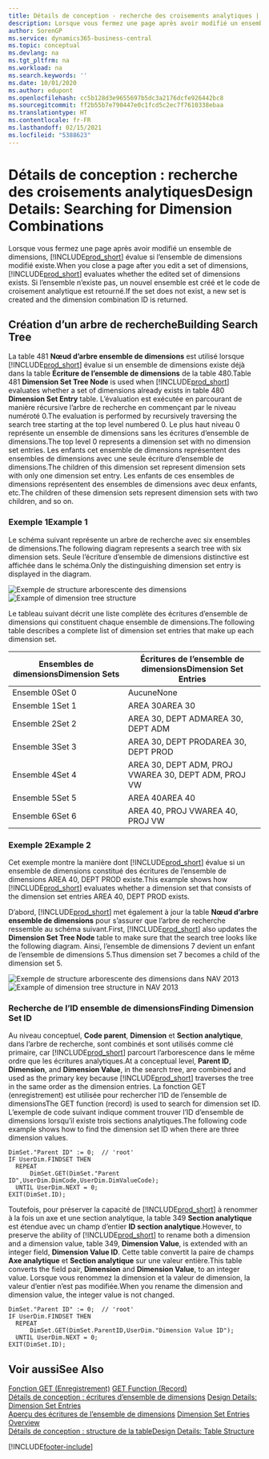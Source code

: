 ```yaml
---
title: Détails de conception - recherche des croisements analytiques | Microsoft Docs
description: Lorsque vous fermez une page après avoir modifié un ensemble de dimensions, Business Central évalue si l’ensemble de dimensions modifié existe. Si l’ensemble n’existe pas, un nouvel ensemble est créé et le code de croisement analytique est retourné.
author: SorenGP
ms.service: dynamics365-business-central
ms.topic: conceptual
ms.devlang: na
ms.tgt_pltfrm: na
ms.workload: na
ms.search.keywords: ''
ms.date: 10/01/2020
ms.author: edupont
ms.openlocfilehash: cc5b128d3e9655697b5dc3a2176dcfe926442bc8
ms.sourcegitcommit: ff2b55b7e790447e0c1fcd5c2ec7f7610338ebaa
ms.translationtype: HT
ms.contentlocale: fr-FR
ms.lasthandoff: 02/15/2021
ms.locfileid: "5388623"
---
```

# <a name="design-details-searching-for-dimension-combinations"></a><span data-ttu-id="dc06c-104">Détails de conception : recherche des croisements analytiques</span><span class="sxs-lookup"><span data-stu-id="dc06c-104">Design Details: Searching for Dimension Combinations</span></span>
<span data-ttu-id="dc06c-105">Lorsque vous fermez une page après avoir modifié un ensemble de dimensions, [!INCLUDE[prod_short](includes/prod_short.md)] évalue si l’ensemble de dimensions modifié existe.</span><span class="sxs-lookup"><span data-stu-id="dc06c-105">When you close a page after you edit a set of dimensions, [!INCLUDE[prod_short](includes/prod_short.md)] evaluates whether the edited set of dimensions exists.</span></span> <span data-ttu-id="dc06c-106">Si l’ensemble n’existe pas, un nouvel ensemble est créé et le code de croisement analytique est retourné.</span><span class="sxs-lookup"><span data-stu-id="dc06c-106">If the set does not exist, a new set is created and the dimension combination ID is returned.</span></span>  

## <a name="building-search-tree"></a><span data-ttu-id="dc06c-107">Création d’un arbre de recherche</span><span class="sxs-lookup"><span data-stu-id="dc06c-107">Building Search Tree</span></span>  
 <span data-ttu-id="dc06c-108">La table 481 **Nœud d’arbre ensemble de dimensions** est utilisé lorsque [!INCLUDE[prod_short](includes/prod_short.md)] évalue si un ensemble de dimensions existe déjà dans la table **Écriture de l’ensemble de dimensions** de la table 480.</span><span class="sxs-lookup"><span data-stu-id="dc06c-108">Table 481 **Dimension Set Tree Node** is used when [!INCLUDE[prod_short](includes/prod_short.md)] evaluates whether a set of dimensions already exists in table 480 **Dimension Set Entry** table.</span></span> <span data-ttu-id="dc06c-109">L’évaluation est exécutée en parcourant de manière récursive l’arbre de recherche en commençant par le niveau numéroté 0.</span><span class="sxs-lookup"><span data-stu-id="dc06c-109">The evaluation is performed by recursively traversing the search tree starting at the top level numbered 0.</span></span> <span data-ttu-id="dc06c-110">Le plus haut niveau 0 représente un ensemble de dimensions sans les écritures d’ensemble de dimensions.</span><span class="sxs-lookup"><span data-stu-id="dc06c-110">The top level 0 represents a dimension set with no dimension set entries.</span></span> <span data-ttu-id="dc06c-111">Les enfants cet ensemble de dimensions représentent des ensembles de dimensions avec une seule écriture d’ensemble de dimensions.</span><span class="sxs-lookup"><span data-stu-id="dc06c-111">The children of this dimension set represent dimension sets with only one dimension set entry.</span></span> <span data-ttu-id="dc06c-112">Les enfants de ces ensembles de dimensions représentent des ensembles de dimensions avec deux enfants, etc.</span><span class="sxs-lookup"><span data-stu-id="dc06c-112">The children of these dimension sets represent dimension sets with two children, and so on.</span></span>  

### <a name="example-1"></a><span data-ttu-id="dc06c-113">Exemple 1</span><span class="sxs-lookup"><span data-stu-id="dc06c-113">Example 1</span></span>  
 <span data-ttu-id="dc06c-114">Le schéma suivant représente un arbre de recherche avec six ensembles de dimensions.</span><span class="sxs-lookup"><span data-stu-id="dc06c-114">The following diagram represents a search tree with six dimension sets.</span></span> <span data-ttu-id="dc06c-115">Seule l’écriture d’ensemble de dimensions distinctive est affichée dans le schéma.</span><span class="sxs-lookup"><span data-stu-id="dc06c-115">Only the distinguishing dimension set entry is displayed in the diagram.</span></span>  

 <span data-ttu-id="dc06c-116">![Exemple de structure arborescente des dimensions](media/nav2013_dimension_tree.png "Exemple de structure arborescente des dimensions")</span><span class="sxs-lookup"><span data-stu-id="dc06c-116">![Example of dimension tree structure](media/nav2013_dimension_tree.png "Example of dimension tree structure")</span></span>  

 <span data-ttu-id="dc06c-117">Le tableau suivant décrit une liste complète des écritures d’ensemble de dimensions qui constituent chaque ensemble de dimensions.</span><span class="sxs-lookup"><span data-stu-id="dc06c-117">The following table describes a complete list of dimension set entries that make up each dimension set.</span></span>  

|<span data-ttu-id="dc06c-118">Ensembles de dimensions</span><span class="sxs-lookup"><span data-stu-id="dc06c-118">Dimension Sets</span></span>|<span data-ttu-id="dc06c-119">Écritures de l’ensemble de dimensions</span><span class="sxs-lookup"><span data-stu-id="dc06c-119">Dimension Set Entries</span></span>|  
|--------------------|---------------------------|  
|<span data-ttu-id="dc06c-120">Ensemble 0</span><span class="sxs-lookup"><span data-stu-id="dc06c-120">Set 0</span></span>|<span data-ttu-id="dc06c-121">Aucune</span><span class="sxs-lookup"><span data-stu-id="dc06c-121">None</span></span>|  
|<span data-ttu-id="dc06c-122">Ensemble 1</span><span class="sxs-lookup"><span data-stu-id="dc06c-122">Set 1</span></span>|<span data-ttu-id="dc06c-123">AREA 30</span><span class="sxs-lookup"><span data-stu-id="dc06c-123">AREA 30</span></span>|  
|<span data-ttu-id="dc06c-124">Ensemble 2</span><span class="sxs-lookup"><span data-stu-id="dc06c-124">Set 2</span></span>|<span data-ttu-id="dc06c-125">AREA 30, DEPT ADM</span><span class="sxs-lookup"><span data-stu-id="dc06c-125">AREA 30, DEPT ADM</span></span>|  
|<span data-ttu-id="dc06c-126">Ensemble 3</span><span class="sxs-lookup"><span data-stu-id="dc06c-126">Set 3</span></span>|<span data-ttu-id="dc06c-127">AREA 30, DEPT PROD</span><span class="sxs-lookup"><span data-stu-id="dc06c-127">AREA 30, DEPT PROD</span></span>|  
|<span data-ttu-id="dc06c-128">Ensemble 4</span><span class="sxs-lookup"><span data-stu-id="dc06c-128">Set 4</span></span>|<span data-ttu-id="dc06c-129">AREA 30, DEPT ADM, PROJ VW</span><span class="sxs-lookup"><span data-stu-id="dc06c-129">AREA 30, DEPT ADM, PROJ VW</span></span>|  
|<span data-ttu-id="dc06c-130">Ensemble 5</span><span class="sxs-lookup"><span data-stu-id="dc06c-130">Set 5</span></span>|<span data-ttu-id="dc06c-131">AREA 40</span><span class="sxs-lookup"><span data-stu-id="dc06c-131">AREA 40</span></span>|  
|<span data-ttu-id="dc06c-132">Ensemble 6</span><span class="sxs-lookup"><span data-stu-id="dc06c-132">Set 6</span></span>|<span data-ttu-id="dc06c-133">AREA 40, PROJ VW</span><span class="sxs-lookup"><span data-stu-id="dc06c-133">AREA 40, PROJ VW</span></span>|  

### <a name="example-2"></a><span data-ttu-id="dc06c-134">Exemple 2</span><span class="sxs-lookup"><span data-stu-id="dc06c-134">Example 2</span></span>  
 <span data-ttu-id="dc06c-135">Cet exemple montre la manière dont [!INCLUDE[prod_short](includes/prod_short.md)] évalue si un ensemble de dimensions constitué des écritures de l’ensemble de dimensions AREA 40, DEPT PROD existe.</span><span class="sxs-lookup"><span data-stu-id="dc06c-135">This example shows how [!INCLUDE[prod_short](includes/prod_short.md)] evaluates whether a dimension set that consists of the dimension set entries AREA 40, DEPT PROD exists.</span></span>  

 <span data-ttu-id="dc06c-136">D’abord, [!INCLUDE[prod_short](includes/prod_short.md)] met également à jour la table **Nœud d’arbre ensemble de dimensions** pour s’assurer que l’arbre de recherche ressemble au schéma suivant.</span><span class="sxs-lookup"><span data-stu-id="dc06c-136">First, [!INCLUDE[prod_short](includes/prod_short.md)] also updates the **Dimension Set Tree Node** table to make sure that the search tree looks like the following diagram.</span></span> <span data-ttu-id="dc06c-137">Ainsi, l’ensemble de dimensions 7 devient un enfant de l’ensemble de dimensions 5.</span><span class="sxs-lookup"><span data-stu-id="dc06c-137">Thus dimension set 7 becomes a child of the dimension set 5.</span></span>  

 <span data-ttu-id="dc06c-138">![Exemple de structure arborescente des dimensions dans NAV 2013](media/nav2013_dimension_tree_example2.png "Exemple de structure arborescente des dimensions dans NAV 2013")</span><span class="sxs-lookup"><span data-stu-id="dc06c-138">![Example of dimension tree structure in NAV 2013](media/nav2013_dimension_tree_example2.png "Example of dimension tree structure in NAV 2013")</span></span>  

### <a name="finding-dimension-set-id"></a><span data-ttu-id="dc06c-139">Recherche de l’ID ensemble de dimensions</span><span class="sxs-lookup"><span data-stu-id="dc06c-139">Finding Dimension Set ID</span></span>  
 <span data-ttu-id="dc06c-140">Au niveau conceptuel, **Code parent**, **Dimension** et **Section analytique**, dans l’arbre de recherche, sont combinés et sont utilisés comme clé primaire, car [!INCLUDE[prod_short](includes/prod_short.md)] parcourt l’arborescence dans le même ordre que les écritures analytiques.</span><span class="sxs-lookup"><span data-stu-id="dc06c-140">At a conceptual level, **Parent ID**, **Dimension**, and **Dimension Value**, in the search tree, are combined and used as the primary key because [!INCLUDE[prod_short](includes/prod_short.md)] traverses the tree in the same order as the dimension entries.</span></span> <span data-ttu-id="dc06c-141">La fonction GET (enregistrement) est utilisée pour rechercher l’ID de l’ensemble de dimensions</span><span class="sxs-lookup"><span data-stu-id="dc06c-141">The GET function (record) is used to search for dimension set ID.</span></span> <span data-ttu-id="dc06c-142">L’exemple de code suivant indique comment trouver l’ID d’ensemble de dimensions lorsqu’il existe trois sections analytiques.</span><span class="sxs-lookup"><span data-stu-id="dc06c-142">The following code example shows how to find the dimension set ID when there are three dimension values.</span></span>  

```  
DimSet."Parent ID" := 0;  // 'root'  
IF UserDim.FINDSET THEN  
  REPEAT  
      DimSet.GET(DimSet."Parent ID",UserDim.DimCode,UserDim.DimValueCode);  
  UNTIL UserDim.NEXT = 0;  
EXIT(DimSet.ID);  

```  

<span data-ttu-id="dc06c-143">Toutefois, pour préserver la capacité de [!INCLUDE[prod_short](includes/prod_short.md)] à renommer à la fois un axe et une section analytique, la table 349 **Section analytique** est étendue avec un champ d’entier **ID section analytique**.</span><span class="sxs-lookup"><span data-stu-id="dc06c-143">However, to preserve the ability of [!INCLUDE[prod_short](includes/prod_short.md)] to rename both a dimension and a dimension value, table 349, **Dimension Value**, is extended with an integer field, **Dimension Value ID**.</span></span> <span data-ttu-id="dc06c-144">Cette table convertit la paire de champs **Axe analytique** et **Section analytique** sur une valeur entière.</span><span class="sxs-lookup"><span data-stu-id="dc06c-144">This table converts the field pair, **Dimension** and **Dimension Value**, to an integer value.</span></span> <span data-ttu-id="dc06c-145">Lorsque vous renommez la dimension et la valeur de dimension, la valeur d’entier n’est pas modifiée.</span><span class="sxs-lookup"><span data-stu-id="dc06c-145">When you rename the dimension and dimension value, the integer value is not changed.</span></span>  

```  
DimSet."Parent ID" := 0;  // 'root'  
IF UserDim.FINDSET THEN  
  REPEAT  
      DimSet.GET(DimSet.ParentID,UserDim."Dimension Value ID");  
  UNTIL UserDim.NEXT = 0;  
EXIT(DimSet.ID);  

```  

## <a name="see-also"></a><span data-ttu-id="dc06c-146">Voir aussi</span><span class="sxs-lookup"><span data-stu-id="dc06c-146">See Also</span></span>  
 <span data-ttu-id="dc06c-147">[Fonction GET (Enregistrement)](/dynamics-nav/GET-Function--Record-)  </span><span class="sxs-lookup"><span data-stu-id="dc06c-147">[GET Function (Record)](/dynamics-nav/GET-Function--Record-)  </span></span>  
 <span data-ttu-id="dc06c-148">[Détails de conception : écritures d’ensemble de dimensions](design-details-dimension-set-entries.md) </span><span class="sxs-lookup"><span data-stu-id="dc06c-148">[Design Details: Dimension Set Entries](design-details-dimension-set-entries.md) </span></span>  
 <span data-ttu-id="dc06c-149">[Aperçu des écritures de l’ensemble de dimensions](design-details-dimension-set-entries-overview.md) </span><span class="sxs-lookup"><span data-stu-id="dc06c-149">[Dimension Set Entries Overview](design-details-dimension-set-entries-overview.md) </span></span>  
 [<span data-ttu-id="dc06c-150">Détails de conception : structure de la table</span><span class="sxs-lookup"><span data-stu-id="dc06c-150">Design Details: Table Structure</span></span>](design-details-table-structure.md)   
 


[!INCLUDE[footer-include](includes/footer-banner.md)]